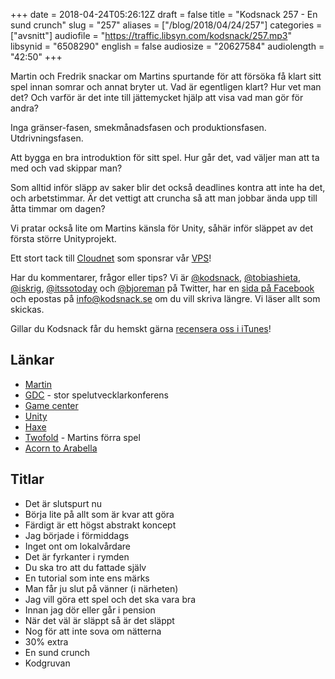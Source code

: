 +++
date = 2018-04-24T05:26:12Z
draft = false
title = "Kodsnack 257 - En sund crunch"
slug = "257"
aliases = ["/blog/2018/04/24/257"]
categories = ["avsnitt"]
audiofile = "https://traffic.libsyn.com/kodsnack/257.mp3"
libsynid = "6508290"
english = false
audiosize = "20627584"
audiolength = "42:50"
+++

Martin och Fredrik snackar om Martins spurtande för att försöka få klart sitt spel innan somrar och annat bryter ut. Vad är egentligen klart? Hur vet man det? Och varför är det inte till jättemycket hjälp att visa vad man gör för andra?

Inga gränser-fasen, smekmånadsfasen och produktionsfasen. Utdrivningsfasen.

Att bygga en bra introduktion för sitt spel. Hur går det, vad väljer man att ta med och vad skippar man?

Som alltid inför släpp av saker blir det också deadlines kontra att inte ha det, och arbetstimmar. Är det vettigt att cruncha så att man jobbar ända upp till åtta timmar om dagen?

Vi pratar också lite om Martins känsla för Unity, såhär inför släppet av det första större Unityprojekt.

Ett stort tack till [Cloudnet](http://www.cloudnet.se) som sponsrar vår [VPS](http://en.wikipedia.org/wiki/Virtual_private_server)!

Har du kommentarer, frågor eller tips? Vi är [@kodsnack](https://www.twitter.com/kodsnack), [@tobiashieta](https://www.twitter.com/tobiashieta), [@iskrig](https://www.twitter.com/iskrig), [@itssotoday](https://twitter.com/itssotoday) och [@bjoreman](https://www.twitter.com/bjoreman) på Twitter, har en [sida på Facebook](https://www.facebook.com/kodsnack) och epostas på [info@kodsnack.se](mailto:info@kodsnack.se) om du vill skriva längre. Vi läser allt som skickas.

Gillar du Kodsnack får du hemskt gärna [recensera oss i iTunes](http://itunes.apple.com/se/podcast/kodsnack/id561631498?l=en)!

## Länkar ##
* [Martin](https://twitter.com/grapefrukt/)
* [GDC](https://en.wikipedia.org/wiki/Game_Developers_Conference) - stor spelutvecklarkonferens
* [Game center](https://developer.apple.com/game-center/)
* [Unity](https://en.wikipedia.org/wiki/Unity_%28game_engine%29)
* [Haxe](https://en.wikipedia.org/wiki/Haxe)
* [Twofold](https://twofoldinc.com/) - Martins förra spel
* [Acorn to Arabella](http://www.acorntoarabella.com/project/)

## Titlar ##
* Det är slutspurt nu
* Börja lite på allt som är kvar att göra
* Färdigt är ett högst abstrakt koncept
* Jag började i förmiddags
* Inget ont om lokalvårdare
* Det är fyrkanter i rymden
* Du ska tro att du fattade själv
* En tutorial som inte ens märks
* Man får ju slut på vänner (i närheten)
* Jag vill göra ett spel och det ska vara bra
* Innan jag dör eller går i pension
* När det väl är släppt så är det släppt
* Nog för att inte sova om nätterna
* 30% extra
* En sund crunch
* Kodgruvan